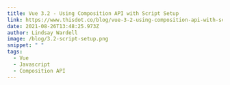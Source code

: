 ```yaml
---
title: Vue 3.2 - Using Composition API with Script Setup
link: https://www.thisdot.co/blog/vue-3-2-using-composition-api-with-script-setup
date: 2021-08-26T13:48:25.973Z
author: Lindsay Wardell
image: /blog/3.2-script-setup.png
snippet: " "
tags:
  - Vue
  - Javascript
  - Composition API
---
```

